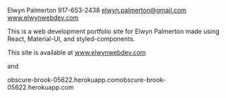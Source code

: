 Elwyn Palmerton
917-653-2438
elwyn.palmerton@gmail.com
www.elwynwebdev.com


This is a web development portfolio site for Elwyn Palmerton made using React, Material-UI, and styled-components.


This site is available at www.elwynwebdev.com

and 

obscure-brook-05622.herokuapp.comobscure-brook-05622.herokuapp.com